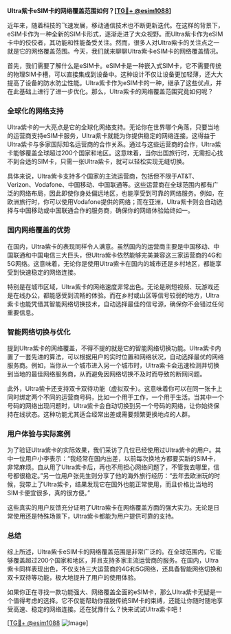 **Ultra紫卡eSIM卡的网络覆盖范围如何？[[TG💪+ @esim1088](https://t.me/s/esim1088)]**

近年来，随着科技的飞速发展，移动通信技术也不断更新迭代。在这样的背景下，eSIM卡作为一种全新的SIM卡形式，逐渐走进了大众视野。而Ultra紫卡作为eSIM卡中的佼佼者，其功能和性能备受关注。然而，很多人对Ultra紫卡的关注点之一就是它的网络覆盖范围。今天，我们就来聊聊Ultra紫卡eSIM卡的网络覆盖情况。

首先，我们需要了解什么是eSIM卡。eSIM卡是一种嵌入式SIM卡，它不需要传统的物理SIM卡槽，可以直接集成到设备中。这种设计不仅让设备更加轻薄，还大大提高了设备的防水防尘性能。Ultra紫卡作为eSIM卡的一种，继承了这些优点，并在此基础上进行了进一步优化。那么，Ultra紫卡的网络覆盖范围究竟如何呢？

### **全球化的网络支持**

Ultra紫卡的一大亮点是它的全球化网络支持。无论你在世界哪个角落，只要当地的运营商支持eSIM卡服务，Ultra紫卡就能为你提供稳定的网络连接。这得益于Ultra紫卡与多家国际知名运营商的合作关系。通过与这些运营商的合作，Ultra紫卡能够覆盖全球超过200个国家和地区。这意味着，当你出国旅行时，无需担心找不到合适的SIM卡，只需一张Ultra紫卡，就可以轻松实现无缝切换。

具体来说，Ultra紫卡支持多个国家的主流运营商，包括但不限于AT&T、Verizon、Vodafone、中国移动、中国联通等。这些运营商在全球范围内都有广泛的网络布局，因此即使你身处偏远地区，也能享受到可靠的网络服务。例如，在欧洲旅行时，你可以使用Vodafone提供的网络；而在亚洲，Ultra紫卡则会自动选择与中国移动或中国联通合作的服务商，确保你的网络体验始终如一。

### **国内网络覆盖的优势**

在国内，Ultra紫卡的表现同样令人满意。虽然国内的运营商主要是中国移动、中国联通和中国电信三大巨头，但Ultra紫卡依然能够完美兼容这三家运营商的4G和5G网络。这意味着，无论你是使用Ultra紫卡在国内的城市还是乡村地区，都能享受到快速稳定的网络连接。

特别是在城市区域，Ultra紫卡的网络速度非常出色。无论是刷短视频、玩游戏还是在线办公，都能感受到流畅的体验。而在乡村或山区等信号较弱的地方，Ultra紫卡也能凭借其智能网络切换技术，自动选择最佳的信号源，确保你不会错过任何重要信息。

### **智能网络切换与优化**

提到Ultra紫卡的网络覆盖，不得不提的就是它的智能网络切换功能。Ultra紫卡内置了一套先进的算法，可以根据用户的实时位置和网络状况，自动选择最优的网络服务商。例如，当你从一个城市进入另一个城市时，Ultra紫卡会迅速检测并切换到当地的最佳网络服务商，从而避免因网络切换不及时而导致的断网问题。

此外，Ultra紫卡还支持双卡双待功能（虚拟双卡）。这意味着你可以在同一张卡上同时绑定两个不同的运营商号码，比如一个用于工作，一个用于生活。当其中一个号码的网络出现问题时，Ultra紫卡会自动切换到另一个号码的网络，让你始终保持在线状态。这种功能尤其适合经常出差或需要频繁更换地点的人群。

### **用户体验与实际案例**

为了验证Ultra紫卡的实际效果，我们采访了几位已经使用过Ultra紫卡的用户。其中一位用户小李表示：“我经常在国内出差，以前每次换地方都要买新的SIM卡，非常麻烦。自从用了Ultra紫卡后，再也不用担心网络问题了，不管我去哪里，信号都很稳定。”另一位用户张先生则分享了他的海外旅行经历：“去年去欧洲玩的时候，我带上了Ultra紫卡，结果发现它在国外也能正常使用，而且价格比当地的SIM卡便宜很多，真的很方便。”

这些真实的用户反馈充分证明了Ultra紫卡在网络覆盖方面的强大实力。无论是日常使用还是特殊场景下，Ultra紫卡都能为用户提供可靠的支持。

### **总结**

综上所述，Ultra紫卡eSIM卡的网络覆盖范围是非常广泛的。在全球范围内，它能够覆盖超过200个国家和地区，并且支持多家主流运营商的服务。在国内，Ultra紫卡同样表现出色，不仅支持三大运营商的4G和5G网络，还具备智能网络切换和双卡双待等功能，极大地提升了用户的使用体验。

如果你正在寻找一款功能强大、网络覆盖全面的eSIM卡，那么Ultra紫卡无疑是一个值得考虑的选择。它不仅能帮助你摆脱传统SIM卡的束缚，还能让你随时随地享受高速、稳定的网络连接。还在犹豫什么？快来试试Ultra紫卡吧！

[[TG💪+ @esim1088](https://t.me/s/esim1088) ![Image](https://i.postimg.cc/4NQfJmqS/Snipaste-2025-05-13-00-14-12.png)]